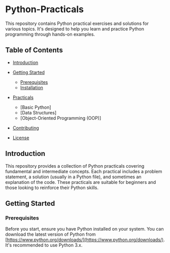 # Python-Practicals
This repository contains Python practical exercises and solutions for various topics.  It's designed to help you learn and practice Python programming through hands-on examples.

## Table of Contents

* [Introduction](#introduction)
* [Getting Started](#getting-started)
    * [Prerequisites](#prerequisites)
    * [Installation](#installation)
* [Practicals](#practicals)
    * [Basic Python]
    * [Data Structures]
    * [Object-Oriented Programming (OOP)]
   
* [Contributing](#contributing)
* [License](#license)


## Introduction

This repository provides a collection of Python practicals covering fundamental and intermediate concepts. Each practical includes a problem statement, a solution (usually in a Python file), and sometimes an explanation of the code.  These practicals are suitable for beginners and those looking to reinforce their Python skills.

## Getting Started

### Prerequisites

Before you start, ensure you have Python installed on your system. You can download the latest version of Python from [https://www.python.org/downloads/](https://www.python.org/downloads/).  It's recommended to use Python 3.x.
